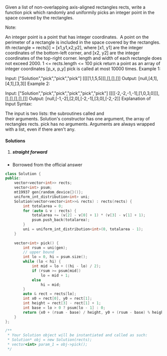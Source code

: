 Given a list of non-overlapping axis-aligned rectangles rects, write a function pick which randomly and uniformily picks an integer point in the space covered by the rectangles.

Note:

An integer point is a point that has integer coordinates. 
A point on the perimeter of a rectangle is included in the space covered by the rectangles. 
ith rectangle = rects[i] = [x1,y1,x2,y2], where [x1, y1] are the integer coordinates of the bottom-left corner, and [x2, y2] are the integer coordinates of the top-right corner.
length and width of each rectangle does not exceed 2000.
1 <= rects.length <= 100
pick return a point as an array of integer coordinates [p_x, p_y]
pick is called at most 10000 times.
Example 1:

Input: 
["Solution","pick","pick","pick"]
[[[[1,1,5,5]]],[],[],[]]
Output: 
[null,[4,1],[4,1],[3,3]]
Example 2:

Input: 
["Solution","pick","pick","pick","pick","pick"]
[[[[-2,-2,-1,-1],[1,0,3,0]]],[],[],[],[],[]]
Output: 
[null,[-1,-2],[2,0],[-2,-1],[3,0],[-2,-2]]
Explanation of Input Syntax:

The input is two lists: the subroutines called and their arguments. Solution's constructor has one argument, the array of rectangles rects. pick has no arguments. Arguments are always wrapped with a list, even if there aren't any.


#### Solutions

1. ##### straight forward

- Borrowed from the official answer

```c++
class Solution {
public:
    vector<vector<int>> rects;
    vector<int> psum;
    mt19937 gen{random_device{}()};
    uniform_int_distribution<int> uni;
    Solution(vector<vector<int>>& rects) : rects(rects) {
        int totalarea = 0;
        for (auto & v : rects) {
            totalarea += (v[2] - v[0] + 1) * (v[3] - v[1] + 1);
            psum.push_back(totalarea);
        }
        uni = uniform_int_distribution<int>(0, totalarea - 1);
    }
    
    vector<int> pick() {
        int rsum = uni(gen);
        // upper bound
        int lo = 0, hi = psum.size();
        while (lo < hi) {
            int mid = lo + ((hi - lo) / 2);
            if (rsum >= psum[mid])
                lo = mid + 1;
            else
                hi = mid;
        }
        auto & rect = rects[lo];
        int x0 = rect[0], y0 = rect[1];
        int height = rect[3] - rect[1] + 1;
        int base = lo > 0 ? psum[lo - 1] : 0;
        return {x0 + (rsum - base) / height, y0 + (rsum - base) % height};
    }
};

/**
 * Your Solution object will be instantiated and called as such:
 * Solution* obj = new Solution(rects);
 * vector<int> param_1 = obj->pick();
 */
```